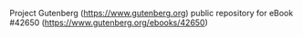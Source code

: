 Project Gutenberg (https://www.gutenberg.org) public repository for eBook #42650 (https://www.gutenberg.org/ebooks/42650)
